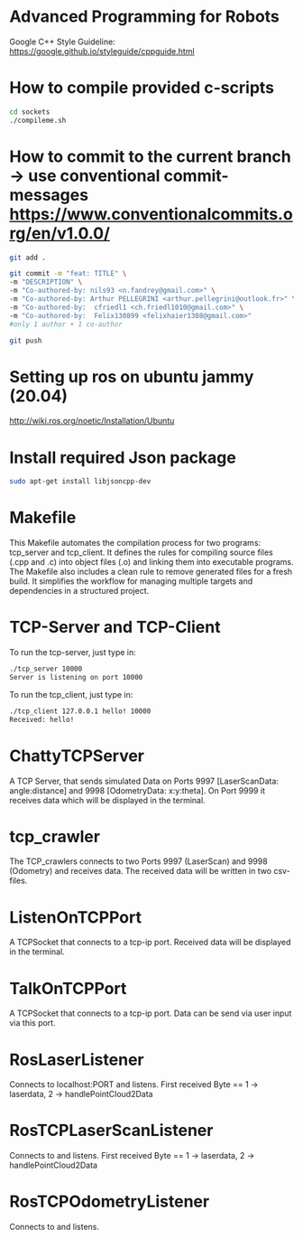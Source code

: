 # Advanced Programming for Robots 

Google C++ Style Guideline: https://google.github.io/styleguide/cppguide.html

# How to compile provided c-scripts 

```bash
cd sockets
./compileme.sh
```

# How to commit to the current branch -> use conventional commit-messages https://www.conventionalcommits.org/en/v1.0.0/

```bash
git add .

git commit -m "feat: TITLE" \
-m "DESCRIPTION" \
-m "Co-authored-by: nils93 <n.fandrey@gmail.com>" \
-m "Co-authored-by: Arthur PELLEGRINI <arthur.pellegrini@outlook.fr>" \
-m "Co-authored-by:  cfriedl1 <ch.friedl1010@gmail.com>" \  
-m "Co-authored-by:  Felix130899 <felixhaier1308@gmail.com>"
#only 1 author + 1 co-author 

git push
```

# Setting up ros on ubuntu jammy (20.04)
http://wiki.ros.org/noetic/Installation/Ubuntu

# Install required Json package
```bash
sudo apt-get install libjsoncpp-dev
```

# Makefile
This Makefile automates the compilation process for two programs: tcp_server and tcp_client. It defines the rules for compiling source files (.cpp and .c) into object files (.o) and linking them into executable programs. The Makefile also includes a clean rule to remove generated files for a fresh build. It simplifies the workflow for managing multiple targets and dependencies in a structured project.

# TCP-Server and TCP-Client
To run the tcp-server, just type in:
```bash
./tcp_server 10000
Server is listening on port 10000
```

To run the tcp_client, just type in:
```bash
./tcp_client 127.0.0.1 hello! 10000
Received: hello!
```

# ChattyTCPServer
A TCP Server, that sends simulated Data on Ports 9997 [LaserScanData: angle:distance] and 9998 [OdometryData: x:y:theta]. On Port 9999 it receives data which will be displayed in the terminal.

# tcp_crawler
The TCP_crawlers connects to two Ports 9997 (LaserScan) and 9998 (Odometry) and receives data. The received data will be written in two csv-files.

# ListenOnTCPPort
A TCPSocket that connects to a tcp-ip port. Received data will be displayed in the terminal.

# TalkOnTCPPort
A TCPSocket that connects to a tcp-ip port. Data can be send via user input via this port.

# RosLaserListener
Connects to localhost:PORT and listens. First received Byte == 1 -> laserdata, 2 -> handlePointCloud2Data

# RosTCPLaserScanListener
Connects to <IP><PORT> and listens. First received Byte == 1 -> laserdata, 2 -> handlePointCloud2Data

# RosTCPOdometryListener
Connects to <IP><PORT> and listens.